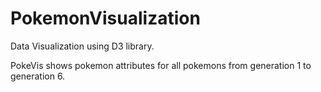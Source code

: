 # PokemonVisualization

Data Visualization using D3 library.

PokeVis shows pokemon attributes for all pokemons from generation 1 to generation 6.
